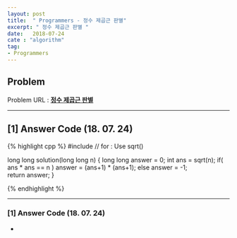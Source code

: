 ```yaml
---
layout: post
title:  " Programmers - 정수 제곱근 판별"
excerpt: " 정수 제곱근 판별 "
date:   2018-07-24
cate : "algorithm"
tag:
- Programmers
---
```


## Problem 
Problem URL : **[정수 제곱근 판별](https://programmers.co.kr/learn/courses/30/lessons/12934)**

---

## [1] Answer Code (18. 07. 24)

{% highlight cpp %}
#include <cmath> // for : Use sqrt()

long long solution(long long n) {
    long long answer = 0;
    int ans = sqrt(n);
    if( ans * ans == n )
        answer = (ans+1) * (ans+1);
    else
        answer = -1;   
    return answer;
}

{% endhighlight %}

---

### [1] Answer Code (18. 07. 24)

* 
